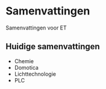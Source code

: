 # Samenvattingen
Samenvattingen voor ET
## Huidige samenvattingen
* Chemie
* Domotica
* Lichttechnologie
* PLC